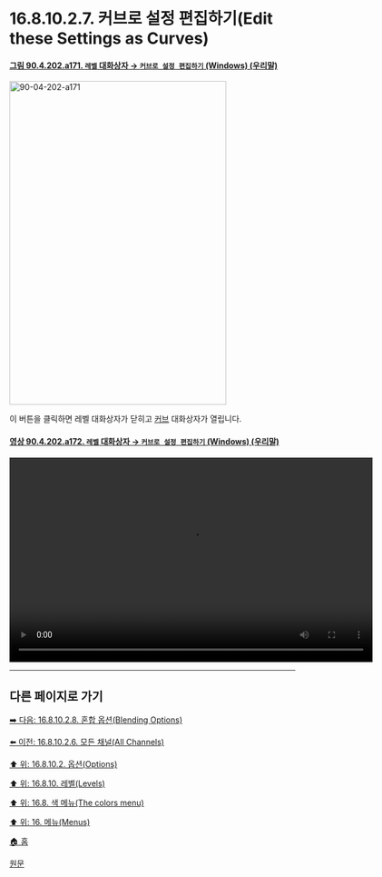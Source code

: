 # 16.8.10.2.7. 커브로 설정 편집하기(Edit these Settings as Curves)

<a id="90-04-202-a171"></a>

#### [그림 90.4.202.a171. `레벨` 대화상자 → `커브로 설정 편집하기` (Windows) (우리말)](./90-04-0202-levels.md#90-04-202-a171)
<img width="382" height="570" alt="90-04-202-a171" src="https://github.com/user-attachments/assets/e1cf4500-669c-44fe-a8f1-a8c6366d2573" />

이 버튼을 클릭하면 레벨 대화상자가 닫히고 [커브](./16-08-11-curves.md) 대화상자가 열립니다.

<a id="90-04-202-a172"></a>

#### [영상 90.4.202.a172. `레벨` 대화상자 → `커브로 설정 편집하기` (Windows) (우리말)](./90-04-0202-levels.md#90-04-202-a172)
<video controls="controls" width="640" height="360" src="https://github.com/user-attachments/assets/730ae7fe-559b-4230-95d7-0ce04b3947e4"></video>

***

## 다른 페이지로 가기

[➡️ 다음: 16.8.10.2.8. 혼합 옵션(Blending Options)](./16-08-10-02-08-blending_options.md)

[⬅️ 이전: 16.8.10.2.6. 모든 채널(All Channels)](./16-08-10-02-06-all_channels.md)

[⬆️ 위: 16.8.10.2. 옵션(Options)](./16-08-10-02-00-options.md)

[⬆️ 위: 16.8.10. 레벨(Levels)](./16-08-10-00-levels.md)

[⬆️ 위: 16.8. 색 메뉴(The colors menu)](./16-08-00-the-colors-menu.md)

[⬆️ 위: 16. 메뉴(Menus)](./16-00-menus.md)

[🏠 홈](./00-home.md)

[원문](https://docs.gimp.org/2.10/ko/gimp-tool-levels.html#idm31082)